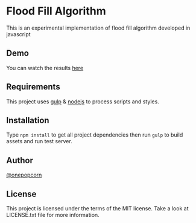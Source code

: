 # Flood Fill Algorithm
This is an experimental implementation of flood fill algorithm developed in javascript

## Demo
You can watch the results [here](http://floodfill.onepopcorn.com)

## Requirements
This project uses [gulp](http://gulpjs.com/) & [nodejs](https://nodejs.org/) to process scripts and styles.

## Installation
Type `npm install` to get all project dependencies then run `gulp` to build assets and run test server.

## Author
[@onepopcorn](http://onepopcorn.com)

## License
This project is licensed under the terms of the MIT license. Take a look at LICENSE.txt file for more information.